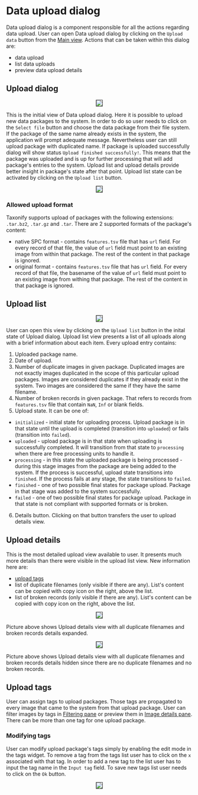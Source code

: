 # Data upload dialog

Data upload dialog is a component responsible for all the actions regarding data upload. User can open Data upload dialog by clicking on the `Upload data` button from the [Main view](../main_view/README.md). Actions that can be taken within this dialog are:
 - data upload
 - list data uploads
 - preview data upload details

## Upload dialog

<p align="center">
  <img src="static/data_upload_dialog_1.png" border=1>
</p>

This is the initial view of Data upload dialog. Here it is possible to upload new data packages to the system. In order to do so user needs to click on the `Select file` button and choose the data package from their file system. If the package of the same name already exists in the system, the application will prompt adequate message. Nevertheless user can still upload package with duplicated name. If package is uploaded successfully dialog will show status `Upload finished successfully!`. This means that the package was uploaded and is up for further processing that will add package's entries to the system. Upload list and upload details provide better insight in package's state after that point. Upload list state can be activated by clicking on the `Upload list` button.

<p align="center">
  <img src="static/data_upload_dialog_data_upload.gif" border=1>
</p>

### Allowed upload format
Taxonify supports upload of packages with the following extensions: `.tar.bz2`, `.tar.gz` and `.tar`. There are 2 supported formats of the package's content:
 - native SPC format - contains `features.tsv` file that has `url` field. For every record of that file, the value of `url` field must point to an existing image from within that package. The rest of the content in that package is ignored.
 - original format - contains `features.tsv` file that has `url` field.
 For every record of that file, the basename of the value of `url` field must point to an existing image from withing that package. The rest of the content in that package is ignored.

## Upload list

<p align="center">
  <img src="static/data_upload_dialog_2.png" border=1>
</p>

User can open this view by clicking on the `Upload list` button in the inital state of Upload dialog. Upload list view presents a list of all uploads along with a brief information about each item. Every upload entry contains:
1. Uploaded package name.
2. Date of upload.
3. Number of duplicate images in given package. Duplicated images are not exactly images duplicated in the scope of this particular upload packages. Images are considered duplicates if they already exist in the system. Two images are considered the same if they have the same filename.
4. Number of broken records in given package. That refers to records from `features.tsv` file that contain `NaN`, `Inf` or blank fields.
5. Upload state. It can be one of:
 - `initialized` - initial state for uploading process. Upload package is in that state until the upload is completed (transition into `uploaded`) or fails (transition into `failed`).
 - `uploaded` - upload package is in that state when uploading is successfully completed. It will transition from that state to `processing` when there are free processing units to handle it.
 - `processing` - in this state the uploaded package is being processed - during this stage images from the package are being added to the system. If the process is successful, upload state transitions into `finished`. If the process fails at any stage, the state transitions to `failed`.
 - `finished` - one of two possible final states for package upload. Package in that stage was added to the system successfully.
 - `failed` - one of two possible final states for package upload. Package in that state is not compliant with supported formats or is broken.
6. Details button. Clicking on that button transfers the user to upload details view.

## Upload details

This is the most detailed upload view available to user. It presents much more details than there were visible in the upload list view. New information here are:
  - [upload tags](#upload-tags)
  - list of duplicate filenames (only visible if there are any). List's content can be copied with copy icon on the right, above the list.
  - list of broken records (only visible if there are any). List's content can be copied with copy icon on the right, above the list.

<p align="center">
  <img src="static/data_upload_dialog_full.png" border=1>
</p>
Picture above shows Upload details view with all duplicate filenames and broken records details expanded.

<p align="center">
  <img src="static/data_upload_dialog_tags_only.png" border=1>
</p>
Picture above shows Upload details view with all duplicate filenames and broken records details hidden since there are no duplicate filenames and no broken records.

## Upload tags

User can assign tags to upload packages. Those tags are propagated to every image that came to the system from that upload package. User can filter images by tags in [Filtering pane](../filtering_pane/README.md#Tags) or preview them in [Image details pane](../image_details_pane/README.md). There can be more than one tag for one upload package.

### Modifying tags

User can modify upload package's tags simply by enabling the edit mode in the tags widget. To remove a tag from the tags list user has to click on the `x` associated with that tag. In order to add a new tag to the list user has to input the tag name in the `Input tag` field. To save new tags list user needs to click on the `Ok` button.

<p align="center">
  <img src="static/data_upload_dialog_modifying_tags.gif" border=1>
</p>
